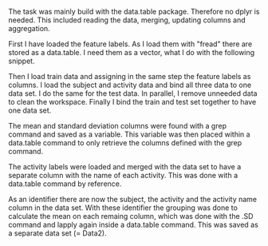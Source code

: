 The task was mainly build with the data.table package. Therefore no dplyr is needed. This included reading the data, merging, updating columns and aggregation.

First I have loaded the feature labels. As I load them with "fread" there are stored as a data.table. I need them as a vector, what I do with the following snippet.

Then I load train data and assigning in the same step the feature labels as columns. I load the subject and activity data and bind all three data to one data set. I do the same for the test data. 
In parallel, I remove unneeded data to clean the workspace. Finally I bind the train and test set together to have one data set.

The mean and standard deviation columns were found with a grep command and saved as a variable. This variable was then placed within a data.table command to only retrieve the columns defined with the grep command.

The activity labels were loaded and merged with the data set to have a separate column with the name of each activity. This was done with a data.table command by reference.

As an identifier there are now the subject, the activity and the activity name column in the data set. With these identifier the grouping was done to calculate the mean on each remaing column, which was done
with the .SD command and lapply again inside a data.table command. This was saved as a separate data set (= Data2).




